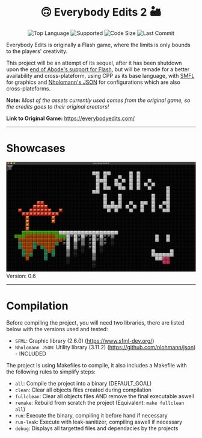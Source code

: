 <h1 align='center'><b> 🙃 Everybody Edits 2 🏜 </b></h1>

<p align="center">
	<img alt="Top Language" src="https://img.shields.io/static/v1?label=Language&message=CPP&color=orange&style=plastic"/>
	<img alt="Supported" src="https://img.shields.io/static/v1?label=Supported+OS&message=Windows+/+Linux+/+OSX&color=yellow&style=plastic"/>
	<img alt="Code Size" src="https://img.shields.io/github/languages/code-size/BlankRose/everybodyedits2?label=Code+Size&color=informational&style=plastic"/>
	<img alt="Last Commit" src="https://img.shields.io/github/last-commit/BlankRose/everybodyedits2?label=Last+Commit&color=critical&style=plastic"/>
</p>

Everybody Edits is originally a Flash game, where the limits is only bounds to the players' creativity.

This project will be an attempt of its sequel, after it has been shutdown upon the
[end of Abode's support for Flash](https://www.adobe.com/products/flashplayer/end-of-life.html),
but will be remade for a better availability and cross-plateform, using CPP as its base language,
with [SMFL](https://www.sfml-dev.org/) for graphics and [Nholomann's JSON](https://github.com/nlohmann/json)
for configurations which are also cross-plateforms.

__Note:__ *Most of the assets currently used comes from the original game, so the credits goes to their original creators!*

__Link to Original Game:__ https://everybodyedits.com/

--------------------

# Showcases

![exemple_img](docs/Alpha-0.6.png)
Version: 0.6

--------------------

# Compilation

Before compiling the project, you will need two libraries, there are listed below with the versions used and tested:
 - `SFML`: Graphic library (2.6.0) (https://www.sfml-dev.org/)
 - `Nholomann JSON`: Utility library (3.11.2) (https://github.com/nlohmann/json) - INCLUDED

The project is using Makefiles to compile, it also includes a Makefile with the following rules to simplify steps:
 - `all`: Compile the project into a binary (DEFAULT_GOAL)
 - `clean`: Clear all objects files created during compilation
 - `fullclean`: Clear all objects files AND remove the final executable aswell
 - `remake`: Rebuild from scratch the project (Equivalent: `make fullclean all`)
 - `run`: Execute the binary, compiling it before hand if necessary
 - `run-leak`: Execute with leak-sanitizer, compiling aswell if necessary
 - `debug`: Displays all targetted files and dependacies by the projects
